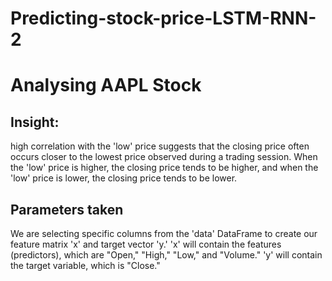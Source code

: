 # Predicting-stock-price-LSTM-RNN-2

# Analysing AAPL Stock

## Insight:
high correlation with the 'low' price suggests that the closing price often occurs closer to the lowest price observed during a trading session. When the 'low' price is higher, the closing price tends to be higher, and when the 'low' price is lower, the closing price tends to be lower.

## Parameters taken 

 We are selecting specific columns from the 'data' DataFrame to create our feature matrix 'x' and target vector 'y.' 'x' will contain the features (predictors), which are "Open," "High," "Low," and "Volume." 'y' will contain the target variable, which is "Close."
